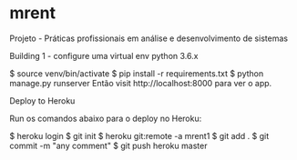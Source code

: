 # mrent
Projeto - Práticas profissionais em análise e desenvolvimento de sistemas

Building
1 - configure uma virtual env python 3.6.x

$ source venv/bin/activate
$ pip install -r requirements.txt
$ python manage.py runserver
Então visit http://localhost:8000 para ver o app.

Deploy to Heroku

Run os comandos abaixo para o deploy no Heroku:

$ heroku login
$ git init
$ heroku git:remote -a mrent1
$ git add .
$ git commit -m "any comment"
$ git push heroku master
